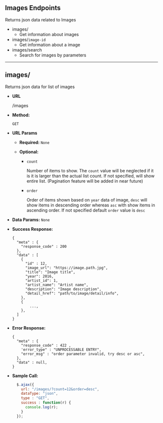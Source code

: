 **Images Endpoints**
----
  Returns json data related to Images

  * images/
    * Get information about images
  * images/`image-id`
    * Get information about a image
  * images/search
    * Search for images by parameters

----
**images/**
----
  Returns json data for list of images

* **URL**

  /images

* **Method:**

  `GET`

*  **URL Params**

   * **Required:**
    `None`

   * **Optional:**

      * `count`

        Number of items to show. The `count` value will be neglected if it is it is larger than the actual list count. If not specified, will show entire list. (Pagination feature will be added in near future)

      * `order`

        Order of items shown based on `year` data of image, `desc` will show items in descending order whereas `asc` with show items in ascending order. If not specified default `order` value is `desc`
* **Data Params:**
  `None`

* **Success Response:**

  ```
  {
    "meta" : {
      "response_code" : 200  
    },
    "data" : [
      {
        "id" : 12,
        "image_url": "https://image.path.jpg",
        "title": "Image title",
        "year": 2016,
        "artist_id": 1,
        "artist_name": "Artist name",
        "description": "Image description",
        "detail_href": "path/to/image/detail/info",
      },
      {
          ...,
      },
    ]
  }
  ```

* **Error Response:**
  ```
  {
    "meta" : {
      "response_code" : 422 ,
      'error_type" : "UNPROCESSABLE ENTRY",
      "error_msg" : "order parameter invalid, try desc or asc",
    },
    "data" : null,
  }
  ```

* **Sample Call:**

  ```javascript
    $.ajax({
      url: "/images/?count=12&order=desc",
      dataType: "json",
      type : "GET",
      success : function(r) {
        console.log(r);
      }
    });
  ```

